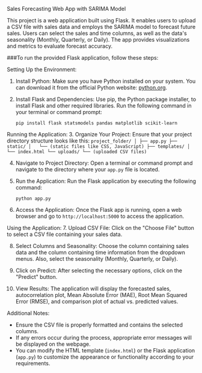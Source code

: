 Sales Forecasting Web App with SARIMA Model

This project is a web application built using Flask. It enables users to upload a CSV file with sales data and employs the SARIMA model to forecast future sales. Users can select the sales and time columns, as well as the data's seasonality (Monthly, Quarterly, or Daily). The app provides visualizations and metrics to evaluate forecast accuracy.

###To run the provided Flask application, follow these steps:

 Setting Up the Environment:
1. Install Python: Make sure you have Python installed on your system. You can download it from the official Python website: [python.org](https://www.python.org/downloads/).

2. Install Flask and Dependencies: Use pip, the Python package installer, to install Flask and other required libraries. Run the following command in your terminal or command prompt:
    ```
    pip install flask statsmodels pandas matplotlib scikit-learn
    ```

 Running the Application:
3. Organize Your Project: Ensure that your project directory structure looks like this:
    ```
    project_folder/
    │
    ├── app.py
    ├── static/
    │   └── (static files like CSS, JavaScript)
    ├── templates/
    │   └── index.html
    └── uploads/
        └── (uploaded CSV files)
    ```

4. Navigate to Project Directory: Open a terminal or command prompt and navigate to the directory where your `app.py` file is located.

5. Run the Application: Run the Flask application by executing the following command:
    ```
    python app.py
    ```

6. Access the Application: Once the Flask app is running, open a web browser and go to `http://localhost:5000` to access the application.

 Using the Application:
7. Upload CSV File: Click on the "Choose File" button to select a CSV file containing your sales data.

8. Select Columns and Seasonality: Choose the column containing sales data and the column containing time information from the dropdown menus. Also, select the seasonality (Monthly, Quarterly, or Daily).

9. Click on Predict: After selecting the necessary options, click on the "Predict" button.

10. View Results: The application will display the forecasted sales, autocorrelation plot, Mean Absolute Error (MAE), Root Mean Squared Error (RMSE), and comparison plot of actual vs. predicted values.

 Additional Notes:
- Ensure the CSV file is properly formatted and contains the selected columns.
- If any errors occur during the process, appropriate error messages will be displayed on the webpage.
- You can modify the HTML template (`index.html`) or the Flask application (`app.py`) to customize the appearance or functionality according to your requirements.

